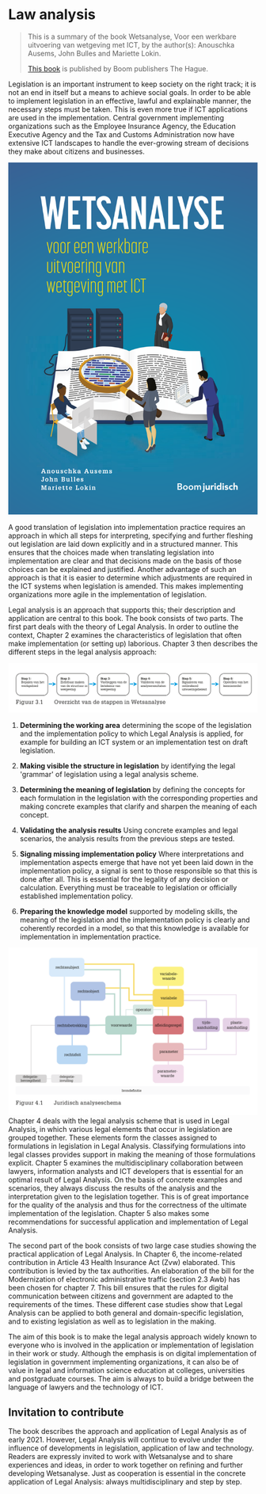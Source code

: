 # Law analysis

> This is a summary of the book Wetsanalyse, Voor een werkbare uitvoering van wetgeving met ICT, by the author(s): Anouschka Ausems, John Bulles and Mariette Lokin.
>
> [This book](https://www.boomdenhaag.nl/webshop/wetsanalyse) is published by Boom publishers The Hague.

Legislation is an important instrument to keep society on the right track; it is not an end in itself but a means to achieve social goals.
In order to be able to implement legislation in an effective, lawful and explainable manner, the necessary steps must be taken. This is even more true if ICT applications are used in the implementation. Central government implementing organizations such as the Employee Insurance Agency, the Education Executive Agency and the Tax and Customs Administration now have extensive ICT landscapes to handle the ever-growing stream of decisions they make about citizens and businesses.

![Book Law Analysis](../assets/images/boekwetsanalyse.png)

A good translation of legislation into implementation practice requires an approach in which all steps for interpreting, specifying and further fleshing out legislation are laid down explicitly and in a structured manner. This ensures that the choices made when translating legislation into implementation are clear and that decisions made on the basis of those choices can be explained and justified. Another advantage of such an approach is that it is easier to determine which adjustments are required in the ICT systems when legislation is amended. This makes implementing organizations more agile in the implementation of legislation.

Legal analysis is an approach that supports this; their description and application are central to this book. The book consists of two parts. The first part deals with the theory of Legal Analysis. In order to outline the context, Chapter 2 examines the characteristics of legislation that often make implementation (or setting up) laborious. Chapter 3 then describes the different steps in the legal analysis approach:

![Legal Analysis Steps](../assets/images/stappenschema.png)
1. **Determining the working area** determining the scope of the legislation and the implementation policy to which Legal Analysis is applied, for example for building an ICT system or an implementation test on draft legislation.

2. **Making visible the structure in legislation** by identifying the legal 'grammar' of legislation using a legal analysis scheme.

3. **Determining the meaning of legislation** by defining the concepts for each formulation in the legislation with the corresponding properties and making concrete examples that clarify and sharpen the meaning of each concept.

4. **Validating the analysis results** Using concrete examples and legal scenarios, the analysis results from the previous steps are tested.

5. **Signaling missing implementation policy** Where interpretations and implementation aspects emerge that have not yet been laid down in the implementation policy, a signal is sent to those responsible so that this is done after all. This is essential for the legality of any decision or calculation. Everything must be traceable to legislation or officially established implementation policy.

6. **Preparing the knowledge model** supported by modeling skills, the meaning of the legislation and the implementation policy is clearly and coherently recorded in a model, so that this knowledge is available for implementation in implementation practice.

![Legal analysis scheme](../assets/images/analyseschema.png)
Chapter 4 deals with the legal analysis scheme that is used in Legal Analysis, in which various legal elements that occur in legislation are grouped together. These elements form the classes assigned to formulations in legislation in Legal Analysis. Classifying formulations into legal classes provides support in making the meaning of those formulations explicit. Chapter 5 examines the multidisciplinary collaboration between lawyers, information analysts and ICT developers that is essential for an optimal result of Legal Analysis. On the basis of concrete examples and scenarios, they always discuss the results of the analysis and the interpretation given to the legislation together. This is of great importance for the quality of the analysis and thus for the correctness of the ultimate implementation of the legislation. Chapter 5 also makes some recommendations for successful application and implementation of Legal Analysis.

The second part of the book consists of two large case studies showing the practical application of Legal Analysis. In Chapter 6, the income-related contribution in Article 43 Health Insurance Act (Zvw) elaborated. This contribution is levied by the tax authorities. An elaboration of the bill for the Modernization of electronic administrative traffic (section 2.3 Awb) has been chosen for chapter 7. This bill ensures that the rules for digital communication between citizens and government are adapted to the requirements of the times. These different case studies show that Legal Analysis can be applied to both general and domain-specific legislation, and to existing legislation as well as to legislation in the making.

The aim of this book is to make the legal analysis approach widely known to everyone who is involved in the application or implementation of legislation in their work or study. Although the emphasis is on digital implementation of legislation in government implementing organizations, it can also be of value in legal and information science education at colleges, universities and postgraduate courses. The aim is always to build a bridge between the language of lawyers and the technology of ICT.

## Invitation to contribute

The book describes the approach and application of Legal Analysis as of early 2021. However, Legal Analysis will continue to evolve under the influence of developments in legislation, application of law and technology. Readers are expressly invited to work with Wetsanalyse and to share experiences and ideas, in order to work together on refining and further developing Wetsanalyse. Just as cooperation is essential in the concrete application of Legal Analysis: always multidisciplinary and step by step.
